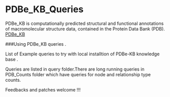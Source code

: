 # PDBe_KB_Queries
 PDBe_KB is computationally predicted structural and functional annotations of macromolecular structure data, contained in the Protein Data Bank (PDB). 
 [PDBe_KB](https://academic.oup.com/nar/article/48/D1/D344/5580911)

###Using PDBe_KB queries .

List of Example queries to try with local installtion of PDBe-KB knowledge base .

Queries are listed in query folder.There are long running queries in PDB_Counts folder which have queries for node and relationship type counts. 

Feedbacks and patches welcome !!!
